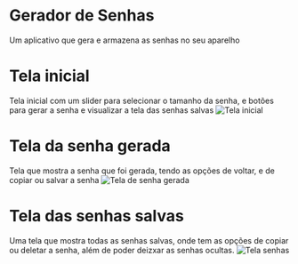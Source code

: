 # Gerador de Senhas
  Um aplicativo que gera e armazena as senhas no seu aparelho

  # Tela inicial
  Tela inicial com um slider para selecionar o tamanho da senha, e botões para gerar a senha e visualizar a tela das senhas salvas
  ![Tela inicial](https://github.com/BomDia16/GeradorSenha/assets/138690638/067b6c70-875a-4f1b-8c7f-d63e88e8d731)

  # Tela da senha gerada
  Tela que mostra a senha que foi gerada, tendo as opções de voltar, e de copiar ou salvar a senha
  ![Tela de senha gerada](https://github.com/BomDia16/GeradorSenha/assets/138690638/1b6dd675-817b-40dc-8b16-f1fd43ecad8b)

  # Tela das senhas salvas
  Uma tela que mostra todas as senhas salvas, onde tem as opções de copiar ou deletar a senha, além de poder deizxar as senhas ocultas.
  ![Tela senhas](https://github.com/BomDia16/GeradorSenha/assets/138690638/a2c9bd93-7367-4044-a7c9-7140118e63e0)
